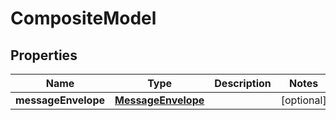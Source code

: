 

# CompositeModel


## Properties

| Name | Type | Description | Notes |
|------------ | ------------- | ------------- | -------------|
|**messageEnvelope** | [**MessageEnvelope**](MessageEnvelope.md) |  |  [optional] |



